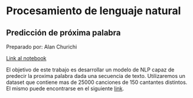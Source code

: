 # Procesamiento de lenguaje natural

## Predicción de próxima palabra

Preparado por: Alan Churichi

[Link al notebook](https://github.com/achurichi/CEIA/blob/main/nlp/clase-4/ejercitacion.ipynb)

El objetivo de este trabajo es desarrollar un modelo de NLP capaz de predecir la proxima palabra dada una secuencia de texto. Utilizaremos un dataset que contiene mas de 25000 canciones de 150 cantantes distintos. El mismo puede encontrarse en el siguiente [link](https://www.kaggle.com/datasets/terminate9298/songs-lyrics).
